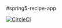 #spring5-recipe-app

[![CircleCI](https://circleci.com/gh/uhsnarpgupta/spring5-recipe-app.svg?style=svg)](https://circleci.com/gh/uhsnarpgupta/spring5-recipe-app)
